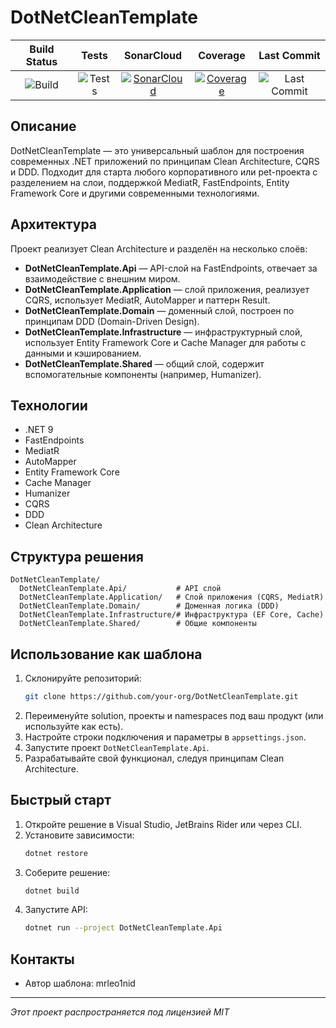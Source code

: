 # DotNetCleanTemplate

| Build Status | Tests | SonarCloud | Coverage | Last Commit |
|:------------:|:-----:|:----------:|:--------:|:-----------:|
| ![Build](https://github.com/mrleo1nid/DotNetCleanTemplate/actions/workflows/build.yml/badge.svg) | ![Tests](https://github.com/mrleo1nid/DotNetCleanTemplate/actions/workflows/test.yml/badge.svg) | [![SonarCloud](https://sonarcloud.io/api/project_badges/measure?project=mrleo1nid_DotNetCleanTemplate&metric=alert_status)](https://sonarcloud.io/summary/new_code?id=mrleo1nid_DotNetCleanTemplate) | [![Coverage](https://sonarcloud.io/api/project_badges/measure?project=mrleo1nid_DotNetCleanTemplate&metric=coverage)](https://sonarcloud.io/summary/new_code?id=mrleo1nid_DotNetCleanTemplate) | ![Last Commit](https://img.shields.io/github/last-commit/mrleo1nid/DotNetCleanTemplate) |

## Описание

DotNetCleanTemplate — это универсальный шаблон для построения современных .NET приложений по принципам Clean Architecture, CQRS и DDD. Подходит для старта любого корпоративного или pet-проекта с разделением на слои, поддержкой MediatR, FastEndpoints, Entity Framework Core и другими современными технологиями.

## Архитектура

Проект реализует Clean Architecture и разделён на несколько слоёв:

- **DotNetCleanTemplate.Api** — API-слой на FastEndpoints, отвечает за взаимодействие с внешним миром.
- **DotNetCleanTemplate.Application** — слой приложения, реализует CQRS, использует MediatR, AutoMapper и паттерн Result.
- **DotNetCleanTemplate.Domain** — доменный слой, построен по принципам DDD (Domain-Driven Design).
- **DotNetCleanTemplate.Infrastructure** — инфраструктурный слой, использует Entity Framework Core и Cache Manager для работы с данными и кэшированием.
- **DotNetCleanTemplate.Shared** — общий слой, содержит вспомогательные компоненты (например, Humanizer).

## Технологии

- .NET 9
- FastEndpoints
- MediatR
- AutoMapper
- Entity Framework Core
- Cache Manager
- Humanizer
- CQRS
- DDD
- Clean Architecture

## Структура решения

```
DotNetCleanTemplate/
  DotNetCleanTemplate.Api/           # API слой
  DotNetCleanTemplate.Application/   # Слой приложения (CQRS, MediatR)
  DotNetCleanTemplate.Domain/        # Доменная логика (DDD)
  DotNetCleanTemplate.Infrastructure/# Инфраструктура (EF Core, Cache)
  DotNetCleanTemplate.Shared/        # Общие компоненты
```

## Использование как шаблона

1. Склонируйте репозиторий:
   ```bash
   git clone https://github.com/your-org/DotNetCleanTemplate.git
   ```
2. Переименуйте solution, проекты и namespaces под ваш продукт (или используйте как есть).
3. Настройте строки подключения и параметры в `appsettings.json`.
4. Запустите проект `DotNetCleanTemplate.Api`.
5. Разрабатывайте свой функционал, следуя принципам Clean Architecture.

## Быстрый старт

1. Откройте решение в Visual Studio, JetBrains Rider или через CLI.
2. Установите зависимости:
   ```bash
   dotnet restore
   ```
3. Соберите решение:
   ```bash
   dotnet build
   ```
4. Запустите API:
   ```bash
   dotnet run --project DotNetCleanTemplate.Api
   ```

## Контакты

- Автор шаблона: mrleo1nid

---

_Этот проект распространяется под лицензией MIT_
